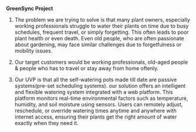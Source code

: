 **GreenSync Project**

1) The problem we are trying to solve is that many plant owners, especially working professionals struggle to water their plants on time due to busy schedules, frequent travel, or simply forgetting. This often leads to poor plant health or even death. Even old people, who are often passionate about gardening, may face similar challenges due to forgetfulness or mobility issues.

2) Our target customers would be working professionals, old-aged people & people who has to travel or stay away from home oftenly.

3) Our UVP is that all the self-watering pots made till date are passive systems(pre-set scheduling systems). our solution offers an intelligent and flexible watering system integrated with a web platform. This platform monitors real-time environmental factors such as temperature, humidity, and soil moisture using sensors. Users can remotely adjust, reschedule, or override watering times anytime and anywhere with internet access, ensuring their plants get the right amount of water exactly when they need it.
